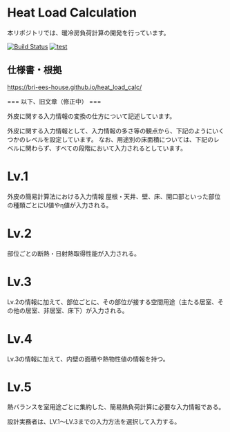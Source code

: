 # Heat Load Calculation

本リポジトリでは、暖冷房負荷計算の開発を行っています。  

[![Build Status](https://travis-ci.com/BRI-EES-House/heat_load_calc.svg?branch=master)](https://travis-ci.com/BRI-EES-House/heat_load_calc)
[![test](https://github.com/BRI-EES-House/heat_load_calc/workflows/test/badge.svg)](https://github.com/BRI-EES-House/heat_load_calc/actions?query=workflow%3Atest)


## 仕様書・根拠

https://bri-ees-house.github.io/heat_load_calc/

=== 以下、旧文章（修正中） ===

外皮に関する入力情報の変換の仕方について記述しています。

外皮に関する入力情報として、入力情報の多さ等の観点から、下記のようにいくつかのレベルを設定しています。
なお、用途別の床面積については、下記のレベルに関わらず、すべての段階において入力されるとしています。

# Lv.1

外皮の簡易計算法における入力情報
屋根・天井、壁、床、開口部といった部位の種類ごとにU値やη値が入力される。

# Lv.2

部位ごとの断熱・日射熱取得性能が入力される。

# Lv.3

Lv.2の情報に加えて、部位ごとに、その部位が接する空間用途（主たる居室、その他の居室、非居室、床下）が入力される。

# Lv.4

Lv.3の情報に加えて、内壁の面積や熱物性値の情報を持つ。

# Lv.5

熱バランスを室用途ごとに集約した、簡易熱負荷計算に必要な入力情報である。


設計実務者は、LV.1～LV.3までの入力方法を選択して入力する。
